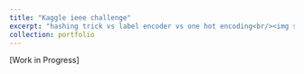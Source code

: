 ```yaml
---
title: "Kaggle ieee challenge"
excerpt: "hashing trick vs label encoder vs one hot encoding<br/><img src='/images/500x300.png'>"
collection: portfolio
---
```


[Work in Progress]
